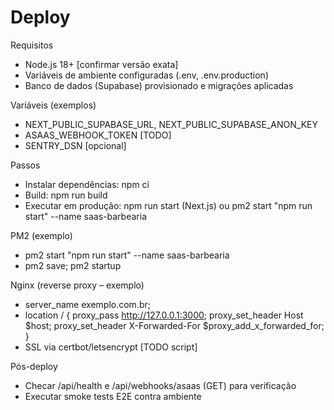 # Deploy

Requisitos
- Node.js 18+ [confirmar versão exata]
- Variáveis de ambiente configuradas (.env, .env.production)
- Banco de dados (Supabase) provisionado e migrações aplicadas

Variáveis (exemplos)
- NEXT_PUBLIC_SUPABASE_URL, NEXT_PUBLIC_SUPABASE_ANON_KEY
- ASAAS_WEBHOOK_TOKEN [TODO]
- SENTRY_DSN [opcional]

Passos
- Instalar dependências: npm ci
- Build: npm run build
- Executar em produção: npm run start (Next.js) ou pm2 start "npm run start" --name saas-barbearia

PM2 (exemplo)
- pm2 start "npm run start" --name saas-barbearia
- pm2 save; pm2 startup

Nginx (reverse proxy – exemplo)
- server_name exemplo.com.br;
- location / { proxy_pass http://127.0.0.1:3000; proxy_set_header Host $host; proxy_set_header X-Forwarded-For $proxy_add_x_forwarded_for; }
- SSL via certbot/letsencrypt [TODO script]

Pós-deploy
- Checar /api/health e /api/webhooks/asaas (GET) para verificação
- Executar smoke tests E2E contra ambiente
